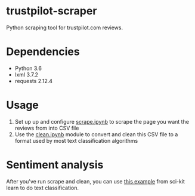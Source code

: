 # trustpilot-scraper
Python scraping tool for trustpilot.com reviews.

# Dependencies

 - Python 3.6
 - lxml 3.7.2
 - requests 2.12.4

# Usage
 1) Set up up and configure [scrape.ipynb](scrape.ipynb) to scrape the page you want the reviews from into CSV file
 2) Use the [clean.ipynb](clean.ipynb) module to convert and clean this CSV file to a format used by most text classification algorithms

# Sentiment analysis
After you've run scrape and clean, you can use [this example](https://github.com/scikit-learn/scikit-learn/blob/master/doc/tutorial/text_analytics/solutions/exercise_02_sentiment.py) from sci-kit learn to do text classification.
